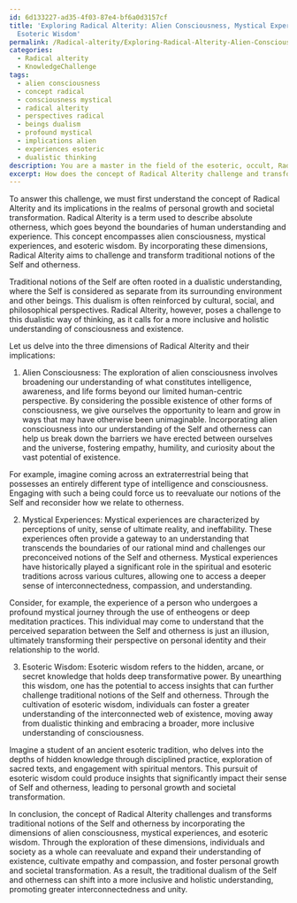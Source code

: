 ```yaml
---
id: 6d133227-ad35-4f03-87e4-bf6a0d3157cf
title: 'Exploring Radical Alterity: Alien Consciousness, Mystical Experiences, and
  Esoteric Wisdom'
permalink: /Radical-alterity/Exploring-Radical-Alterity-Alien-Consciousness-Mystical-Experiences-and-Esoteric-Wisdom/
categories:
  - Radical alterity
  - KnowledgeChallenge
tags:
  - alien consciousness
  - concept radical
  - consciousness mystical
  - radical alterity
  - perspectives radical
  - beings dualism
  - profound mystical
  - implications alien
  - experiences esoteric
  - dualistic thinking
description: You are a master in the field of the esoteric, occult, Radical alterity and Education. You are a writer of tests, challenges, textbooks and deep knowledge on Radical alterity for initiates and students to gain deep insights and understanding from. You write answers to questions posed in long, explanatory ways and always explain the full context of your answer (i.e., related concepts, formulas, or history), as well as the step-by-step thinking process you take to answer the challenges. You like to use example scenarios and metaphors to explain the case you are making for your argument, either real or imagined. Summarize the key themes, ideas, and conclusions at the end.
excerpt: How does the concept of Radical Alterity challenge and transform traditional notions of the Self, and otherness, by incorporating the dimensions of alien consciousness, mystical experiences, and esoteric wisdom in the context of personal growth and societal transformation?
---
```

To answer this challenge, we must first understand the concept of Radical Alterity and its implications in the realms of personal growth and societal transformation. Radical Alterity is a term used to describe absolute otherness, which goes beyond the boundaries of human understanding and experience. This concept encompasses alien consciousness, mystical experiences, and esoteric wisdom. By incorporating these dimensions, Radical Alterity aims to challenge and transform traditional notions of the Self and otherness.

Traditional notions of the Self are often rooted in a dualistic understanding, where the Self is considered as separate from its surrounding environment and other beings. This dualism is often reinforced by cultural, social, and philosophical perspectives. Radical Alterity, however, poses a challenge to this dualistic way of thinking, as it calls for a more inclusive and holistic understanding of consciousness and existence.

Let us delve into the three dimensions of Radical Alterity and their implications:

1. Alien Consciousness: The exploration of alien consciousness involves broadening our understanding of what constitutes intelligence, awareness, and life forms beyond our limited human-centric perspective. By considering the possible existence of other forms of consciousness, we give ourselves the opportunity to learn and grow in ways that may have otherwise been unimaginable. Incorporating alien consciousness into our understanding of the Self and otherness can help us break down the barriers we have erected between ourselves and the universe, fostering empathy, humility, and curiosity about the vast potential of existence.

For example, imagine coming across an extraterrestrial being that possesses an entirely different type of intelligence and consciousness. Engaging with such a being could force us to reevaluate our notions of the Self and reconsider how we relate to otherness.

2. Mystical Experiences: Mystical experiences are characterized by perceptions of unity, sense of ultimate reality, and ineffability. These experiences often provide a gateway to an understanding that transcends the boundaries of our rational mind and challenges our preconceived notions of the Self and otherness. Mystical experiences have historically played a significant role in the spiritual and esoteric traditions across various cultures, allowing one to access a deeper sense of interconnectedness, compassion, and understanding.

Consider, for example, the experience of a person who undergoes a profound mystical journey through the use of entheogens or deep meditation practices. This individual may come to understand that the perceived separation between the Self and otherness is just an illusion, ultimately transforming their perspective on personal identity and their relationship to the world.

3. Esoteric Wisdom: Esoteric wisdom refers to the hidden, arcane, or secret knowledge that holds deep transformative power. By unearthing this wisdom, one has the potential to access insights that can further challenge traditional notions of the Self and otherness. Through the cultivation of esoteric wisdom, individuals can foster a greater understanding of the interconnected web of existence, moving away from dualistic thinking and embracing a broader, more inclusive understanding of consciousness.

Imagine a student of an ancient esoteric tradition, who delves into the depths of hidden knowledge through disciplined practice, exploration of sacred texts, and engagement with spiritual mentors. This pursuit of esoteric wisdom could produce insights that significantly impact their sense of Self and otherness, leading to personal growth and societal transformation.

In conclusion, the concept of Radical Alterity challenges and transforms traditional notions of the Self and otherness by incorporating the dimensions of alien consciousness, mystical experiences, and esoteric wisdom. Through the exploration of these dimensions, individuals and society as a whole can reevaluate and expand their understanding of existence, cultivate empathy and compassion, and foster personal growth and societal transformation. As a result, the traditional dualism of the Self and otherness can shift into a more inclusive and holistic understanding, promoting greater interconnectedness and unity.
